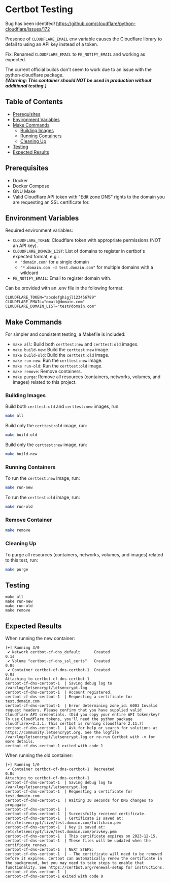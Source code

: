 # Certbot Testing

Bug has been identifed! https://github.com/cloudflare/python-cloudflare/issues/172

Presence of `CLOUDFLARE_EMAIL` env variable causes the Cloudflare library to defail to using an API key instead of a token.

Fix: Renamed `CLOUDFLARE_EMAIL` to `FE_NOTIFY_EMAIL` and working as expected.

The current official builds don't seem to work due to an issue with the python-cloudflare package.  
**_(Warning: This container should NOT be used in production without additional testing.)_**

## Table of Contents

- [Prerequisites](#prerequisites)
- [Environment Variables](#environment-variables)
- [Make Commands](#make-commands)
  - [Building Images](#building-images)
  - [Running Containers](#running-containers)
  - [Cleaning Up](#cleaning-up)
- [Testing](#Testing)
- [Expected Results](#expected-results)

## Prerequisites

- Docker
- Docker Compose
- GNU Make
- Valid Cloudflare API token with "Edit zone DNS" rights to the domain you are requesting an SSL certificate for.

## Environment Variables

Required environment variables:

- `CLOUDFLARE_TOKEN`: Cloudflare token with appropriate permissions (NOT an API key).
- `CLOUDFLARE_DOMAIN_LIST`: List of domains to register in certbot's expected format, e.g.:
  - `"domain.com"` for a single domain
  - `"*.domain.com -d test.domain.com"` for multiple domains with a wildcard
- `FE_NOTIFY_EMAIL`: Email to register domain with.

Can be provided with an .env file in the following format:

```
CLOUDFLARE_TOKEN="abcdefghigjl123456789"
CLOUDFLARE_EMAIL="email@domain.com"
CLOUDFLARE_DOMAIN_LIST="test@domain.com"
```

## Make Commands

For simpler and consistent testing, a Makefile is included:

- `make all`: Build both `certtest:new` and `certtest:old` images.
- `make build-new`: Build the `certtest:new` image.
- `make build-old`: Build the `certtest:old` image.
- `make run-new`: Run the `certtest:new` image.
- `make run-old`: Run the `certtest:old` image.
- `make remove`: Remove containers.
- `make purge`: Remove all resources (containers, networks, volumes, and images) related to this project.

### Building Images

Build both `certtest:old` and `certtest:new` images, run:

```bash
make all
```

Build only the `certtest:old` image, run:

```bash
make build-old
```

Build only the `certtest:new` image, run:

```bash
make build-new
```

### Running Containers

To run the `certtest:new` image, run:

```bash
make run-new
```

To run the `certtest:old` image, run:
```bash
make run-old
```

### Remove Container

```bash
make remove
```

### Cleaning Up

To purge all resources (containers, networks, volumes, and images) related to this test, run:
```bash
make purge
```

## Testing

```
make all
make run-new
make run-old
make remove
```


## Expected Results

When running the new container:

```
[+] Running 3/0
 ✔ Network certbot-cf-dns_default      Created                                                                                             0.1s 
 ✔ Volume "certbot-cf-dns_ssl_certs"   Created                                                                                             0.0s 
 ✔ Container certbot-cf-dns-certbot-1  Created                                                                                             0.0s 
Attaching to certbot-cf-dns-certbot-1
certbot-cf-dns-certbot-1  | Saving debug log to /var/log/letsencrypt/letsencrypt.log
certbot-cf-dns-certbot-1  | Account registered.
certbot-cf-dns-certbot-1  | Requesting a certificate for test.domain.com
certbot-cf-dns-certbot-1  | Error determining zone_id: 6003 Invalid request headers. Please confirm that you have supplied valid Cloudflare API credentials. (Did you copy your entire API token/key? To use Cloudflare tokens, you'll need the python package cloudflare>=2.3.1. This certbot is running cloudflare 2.11.7)
certbot-cf-dns-certbot-1  | Ask for help or search for solutions at https://community.letsencrypt.org. See the logfile /var/log/letsencrypt/letsencrypt.log or re-run Certbot with -v for more details.
certbot-cf-dns-certbot-1 exited with code 1
```

When running the old container:
```
[+] Running 1/0
 ✔ Container certbot-cf-dns-certbot-1  Recreated                                                                                           0.0s 
Attaching to certbot-cf-dns-certbot-1
certbot-cf-dns-certbot-1  | Saving debug log to /var/log/letsencrypt/letsencrypt.log
certbot-cf-dns-certbot-1  | Requesting a certificate for test.domain.com
certbot-cf-dns-certbot-1  | Waiting 30 seconds for DNS changes to propagate
certbot-cf-dns-certbot-1  | 
certbot-cf-dns-certbot-1  | Successfully received certificate.
certbot-cf-dns-certbot-1  | Certificate is saved at: /etc/letsencrypt/live/test.domain.com/fullchain.pem
certbot-cf-dns-certbot-1  | Key is saved at:         /etc/letsencrypt/live/test.domain.com/privkey.pem
certbot-cf-dns-certbot-1  | This certificate expires on 2023-12-15.
certbot-cf-dns-certbot-1  | These files will be updated when the certificate renews.
certbot-cf-dns-certbot-1  | NEXT STEPS:
certbot-cf-dns-certbot-1  | - The certificate will need to be renewed before it expires. Certbot can automatically renew the certificate in the background, but you may need to take steps to enable that functionality. See https://certbot.org/renewal-setup for instructions.
certbot-cf-dns-certbot-1  | 
certbot-cf-dns-certbot-1 exited with code 0
```
